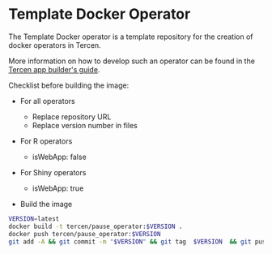 # Template Docker Operator

The Template Docker operator is a template repository for the creation of docker operators in Tercen.

More information on how to develop such an operator can be found in the [Tercen app builder's guide](https://tercen.github.io/appbuilders-guide/).

Checklist before building the image:

* For all operators
    + Replace repository URL
    + Replace version number in files

* For R operators
    + isWebApp: false

* For Shiny operators
    + isWebApp: true

* Build the image

```bash
VERSION=latest
docker build -t tercen/pause_operator:$VERSION .
docker push tercen/pause_operator:$VERSION
git add -A && git commit -m "$VERSION" && git tag  $VERSION  && git push && git push --tags
```

